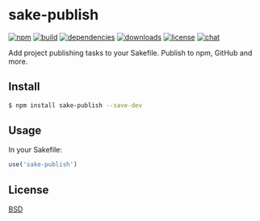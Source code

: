 # sake-publish

[![npm][npm-img]][npm-url]
[![build][build-img]][build-url]
[![dependencies][dependencies-img]][dependencies-url]
[![downloads][downloads-img]][downloads-url]
[![license][license-img]][license-url]
[![chat][chat-img]][chat-url]

Add project publishing tasks to your Sakefile. Publish to npm, GitHub and more.

## Install
```bash
$ npm install sake-publish --save-dev
```

## Usage
In your Sakefile:

```javascript
use('sake-publish')
```

## License
[BSD][license-url]

[build-img]:        https://img.shields.io/travis/sakejs/sake-publish.svg
[build-url]:        https://travis-ci.org/sakejs/sake-publish
[chat-img]:         https://badges.gitter.im/join-chat.svg
[chat-url]:         https://gitter.im/sakejs/chat
[coverage-img]:     https://coveralls.io/repos/sakejs/sake-publish/badge.svg?branch=master&service=github
[coverage-url]:     https://coveralls.io/github/sakejs/sake-publish?branch=master
[dependencies-img]: https://david-dm.org/sakejs/sake-publish.svg
[dependencies-url]: https://david-dm.org/sakejs/sake-publish
[downloads-img]:    https://img.shields.io/npm/dm/sake-publish.svg
[downloads-url]:    http://badge.fury.io/js/sake-publish
[license-img]:      https://img.shields.io/npm/l/sake-publish.svg
[license-url]:      https://github.com/sakejs/sake-publish/blob/master/LICENSE
[npm-img]:          https://img.shields.io/npm/v/sake-publish.svg
[npm-url]:          https://www.npmjs.com/package/sake-publish
